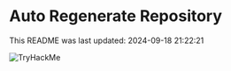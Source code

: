# Auto Regenerate Repository

This README was last updated: 2024-09-18 21:22:21

 ![TryHackMe](https://tryhackme.com/badge/533634)